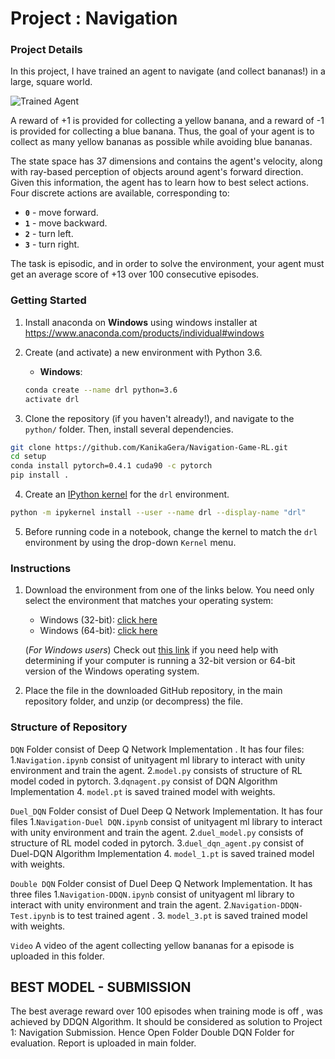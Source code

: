 [//]: # (Image References)

[image1]: https://user-images.githubusercontent.com/10624937/42135619-d90f2f28-7d12-11e8-8823-82b970a54d7e.gif "Trained Agent"

# Project : Navigation

### Project Details

In this project, I have trained  an agent to navigate (and collect bananas!) in a large, square world.  

![Trained Agent][image1]

A reward of +1 is provided for collecting a yellow banana, and a reward of -1 is provided for collecting a blue banana.  Thus, the goal of your agent is to collect as many yellow bananas as possible while avoiding blue bananas.  

The state space has 37 dimensions and contains the agent's velocity, along with ray-based perception of objects around agent's forward direction.  Given this information, the agent has to learn how to best select actions.  Four discrete actions are available, corresponding to:
- **`0`** - move forward.
- **`1`** - move backward.
- **`2`** - turn left.
- **`3`** - turn right.

The task is episodic, and in order to solve the environment, your agent must get an average score of +13 over 100 consecutive episodes.

### Getting Started
1. Install anaconda on __Windows__ using windows installer at https://www.anaconda.com/products/individual#windows

2. Create (and activate) a new environment with Python 3.6.
	- __Windows__: 
	```bash
	conda create --name drl python=3.6 
	activate drl
	```
	
3. Clone the repository (if you haven't already!), and navigate to the `python/` folder.  Then, install several dependencies.
```bash
git clone https://github.com/KanikaGera/Navigation-Game-RL.git
cd setup 
conda install pytorch=0.4.1 cuda90 -c pytorch
pip install .
```

4. Create an [IPython kernel](http://ipython.readthedocs.io/en/stable/install/kernel_install.html) for the `drl` environment.  
```bash
python -m ipykernel install --user --name drl --display-name "drl"
```

5. Before running code in a notebook, change the kernel to match the `drl` environment by using the drop-down `Kernel` menu. 

### Instructions

1. Download the environment from one of the links below.  You need only select the environment that matches your operating system:
    - Windows (32-bit): [click here](https://s3-us-west-1.amazonaws.com/udacity-drlnd/P1/Banana/Banana_Windows_x86.zip)
    - Windows (64-bit): [click here](https://s3-us-west-1.amazonaws.com/udacity-drlnd/P1/Banana/Banana_Windows_x86_64.zip)
    
    (_For Windows users_) Check out [this link](https://support.microsoft.com/en-us/help/827218/how-to-determine-whether-a-computer-is-running-a-32-bit-version-or-64) if you need help with determining if your computer is running a 32-bit version or 64-bit version of the Windows operating system.

2. Place the file in the downloaded GitHub repository, in the main repository folder, and unzip (or decompress) the file. 

### Structure of Repository

`DQN` Folder consist of Deep Q Network Implementation . It has four files:
	1.`Navigation.ipynb`  consist of unityagent ml library to interact with unity environment and train the agent.
	2.`model.py` consists of structure of RL model coded in pytorch.
	3.`dqnagent.py` consist of DQN Algorithm Implementation 
	4. `model.pt`  is saved trained model with weights.

`Duel_DQN` Folder consist of Duel Deep Q Network Implementation. It has four files
	1.`Navigation-Duel DQN.ipynb`  consist of unityagent ml library to interact with unity environment and train the agent.
	2.`duel_model.py` consists of structure of RL model coded in pytorch.
	3.`duel_dqn_agent.py` consist of Duel-DQN Algorithm Implementation 
	4. `model_1.pt` is saved trained model with weights.

`Double DQN` Folder consist of Duel Deep Q Network Implementation. It has three files
	1.`Navigation-DDQN.ipynb`  consist of unityagent ml library to interact with unity environment and train the agent.
	2.`Navigation-DDQN-Test.ipynb` is to test trained agent .
	3. `model_3.pt` is saved trained model with weights.

`Video` A video of the agent collecting yellow bananas for a episode is uploaded in this folder.
	
## BEST MODEL - SUBMISSION
The best average reward over 100 episodes when training mode is off , was achieved by  DDQN Algorithm. It should be considered
as solution to Project 1: Navigation Submission. Hence Open Folder Double DQN Folder for evaluation. Report is uploaded in main folder.


